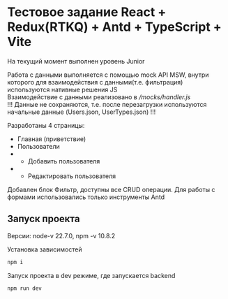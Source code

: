 # Тестовое задание React + Redux(RTKQ) + Antd + TypeScript + Vite
На текущий момент выполнен уровень Junior

Работа с данными выполняется с помощью mock API MSW, 
внутри которого для взаимодействия с данными(т.е. фильтрация) используются нативные решения JS  
Взаимодействие с данными реализовано в */mocks/handler.js*  
!!! Данные не сохраняются, т.е. после перезагрузки используются начальные данные (Users.json, UserTypes.json) !!!

Разработаны 4 страницы:
- Главная (приветствие)
- Пользователи
- - Добавить пользователя
- - Редактировать пользователя

Добавлен блок Фильтр, доступны все CRUD операции.
Для работы с формами использовались только инструменты Antd

## Запуск проекта

Версии:
node-v 22.7.0, 
npm -v 10.8.2

Установка зависимостей
```js
npm i
```

Запуск проекта в dev режиме, где запускается backend 

```js
npm run dev
```

